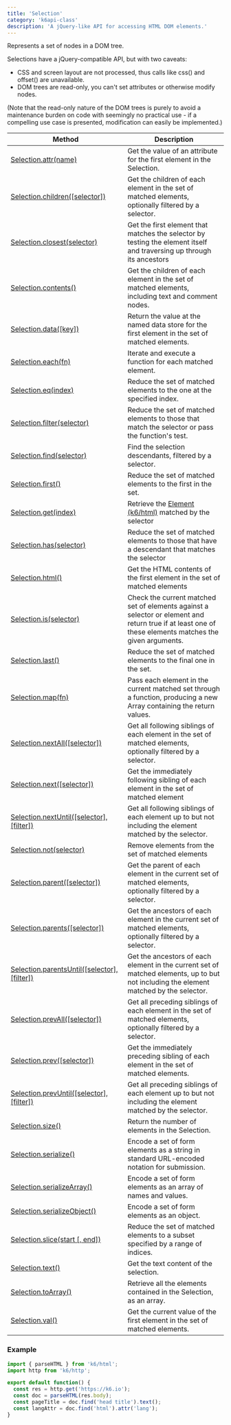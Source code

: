 ```yaml
---
title: 'Selection'
category: 'k6api-class'
description: 'A jQuery-like API for accessing HTML DOM elements.'
---
```


Represents a set of nodes in a DOM tree.

Selections have a jQuery-compatible API, but with two caveats:

- CSS and screen layout are not processed, thus calls like css() and offset() are unavailable.
- DOM trees are read-only, you can't set attributes or otherwise modify nodes.

(Note that the read-only nature of the DOM trees is purely to avoid a maintenance burden on code with seemingly no practical use - if a compelling use case is presented, modification can easily be implemented.)

| Method                                                                                              | Description                                                                                                                                            |
| --------------------------------------------------------------------------------------------------- | ------------------------------------------------------------------------------------------------------------------------------------------------------ |
| [Selection.attr(name)](/javascript-api/k6-html/selection/selection-attr-name)                         | Get the value of an attribute for the first element in the Selection.                                                                                  |
| [Selection.children([selector])](/javascript-api/k6-html/selection/selection-children-selector)       | Get the children of each element in the set of matched elements, optionally filtered by a selector.                                                    |
| [Selection.closest(selector)](/javascript-api/k6-html/selection/selection-closest-selector)           | Get the first element that matches the selector by testing the element itself and traversing up through its ancestors                                  |
| [Selection.contents()](/javascript-api/k6-html/selection/selection-contents)                         | Get the children of each element in the set of matched elements, including text and comment nodes.                                                     |
| [Selection.data([key])](/javascript-api/k6-html/selection/selection-data-key)                         | Return the value at the named data store for the first element in the set of matched elements.                                                         |
| [Selection.each(fn)](/javascript-api/k6-html/selection/selection-each-fn)                             | Iterate and execute a function for each matched element.                                                                                               |
| [Selection.eq(index)](/javascript-api/k6-html/selection/selection-eq-index)                           | Reduce the set of matched elements to the one at the specified index.                                                                                  |
| [Selection.filter(selector)](/javascript-api/k6-html/selection/selection-filter-selector)                   | Reduce the set of matched elements to those that match the selector or pass the function's test.                                                       |
| [Selection.find(selector)](/javascript-api/k6-html/selection/selection-find-selector)                 | Find the selection descendants, filtered by a selector.                                                                                                |
| [Selection.first()](/javascript-api/k6-html/selection/selection-first)                               | Reduce the set of matched elements to the first in the set.                                                                                            |
| [Selection.get(index)](/javascript-api/k6-html/selection/selection-get-index)                         | Retrieve the [Element (k6/html)](/javascript-api/k6-html/element) matched by the selector                                                                           |
| [Selection.has(selector)](/javascript-api/k6-html/selection/selection-has-selector)                   | Reduce the set of matched elements to those that have a descendant that matches the selector                                                           |
| [Selection.html()](/javascript-api/k6-html/selection/selection-html)                                 | Get the HTML contents of the first element in the set of matched elements                                                                              |
| [Selection.is(selector)](/javascript-api/k6-html/selection/selection-is-selector)                     | Check the current matched set of elements against a selector or element and return true if at least one of these elements matches the given arguments. |
| [Selection.last()](/javascript-api/k6-html/selection/selection-last)                                 | Reduce the set of matched elements to the final one in the set.                                                                                        |
| [Selection.map(fn)](/javascript-api/k6-html/selection/selection-map-fn)                               | Pass each element in the current matched set through a function, producing a new Array containing the return values.                                   |
| [Selection.nextAll([selector])](/javascript-api/k6-html/selection/selection-nextall-selector)         | Get all following siblings of each element in the set of matched elements, optionally filtered by a selector.                                          |
| [Selection.next([selector])](/javascript-api/k6-html/selection/selection-next-selector)               | Get the immediately following sibling of each element in the set of matched element                                                                    |
| [Selection.nextUntil([selector], [filter])](/javascript-api/k6-html/selection/selection-nextuntil-selector-filter)       | Get all following siblings of each element up to but not including the element matched by the selector.                                                |
| [Selection.not(selector)](/javascript-api/k6-html/selection/selection-not-selector)                   | Remove elements from the set of matched elements                                                                                                       |
| [Selection.parent([selector])](/javascript-api/k6-html/selection/selection-parent-selector)           | Get the parent of each element in the current set of matched elements, optionally filtered by a selector.                                              |
| [Selection.parents([selector])](/javascript-api/k6-html/selection/selection-parents-selector)         | Get the ancestors of each element in the current set of matched elements, optionally filtered by a selector.                                           |
| [Selection.parentsUntil([selector], [filter])](/javascript-api/k6-html/selection/selection-parentsuntil-selector-filter) | Get the ancestors of each element in the current set of matched elements, up to but not including the element matched by the selector.                 |
| [Selection.prevAll([selector])](/javascript-api/k6-html/selection/selection-prevall-selector)         | Get all preceding siblings of each element in the set of matched elements, optionally filtered by a selector.                                          |
| [Selection.prev([selector])](/javascript-api/k6-html/selection/selection-prev-selector)               | Get the immediately preceding sibling of each element in the set of matched elements.                                                                  |
| [Selection.prevUntil([selector], [filter])](/javascript-api/k6-html/selection/selection-prevuntil-selector-filter)       | Get all preceding siblings of each element up to but not including the element matched by the selector.                                                |
| [Selection.size()](/javascript-api/k6-html/selection/selection-size)                                 | Return the number of elements in the Selection.                                                                                                        |
| [Selection.serialize()](/javascript-api/k6-html/selection/selection-size)                                 | Encode a set of form elements as a string in standard URL-encoded notation for submission.                                                                                                        |
| [Selection.serializeArray()](/javascript-api/k6-html/selection/selection-size)                                 | Encode a set of form elements as an array of names and values.                                                                                                        |
| [Selection.serializeObject()](/javascript-api/k6-html/selection/serializeobject)                                 | Encode a set of form elements as an object.                                                                                                        |
| [Selection.slice(start [, end])](/javascript-api/k6-html/selection/selection-slice-start-end)        | Reduce the set of matched elements to a subset specified by a range of indices.                                                                        |
| [Selection.text()](/javascript-api/k6-html/selection/selection-text)                                 | Get the text content of the selection.                                                                                                                 |
| [Selection.toArray()](/javascript-api/k6-html/selection/selection-toarray)                           | Retrieve all the elements contained in the Selection, as an array.                                                                                     |
| [Selection.val()](/javascript-api/k6-html/selection/selection-val)                                   | Get the current value of the first element in the set of matched elements.                                                                             |

### Example

<div class="code-group" data-props='{"labels": []}'>

```js
import { parseHTML } from 'k6/html';
import http from 'k6/http';

export default function() {
  const res = http.get('https://k6.io');
  const doc = parseHTML(res.body);
  const pageTitle = doc.find('head title').text();
  const langAttr = doc.find('html').attr('lang');
}
```

</div>
